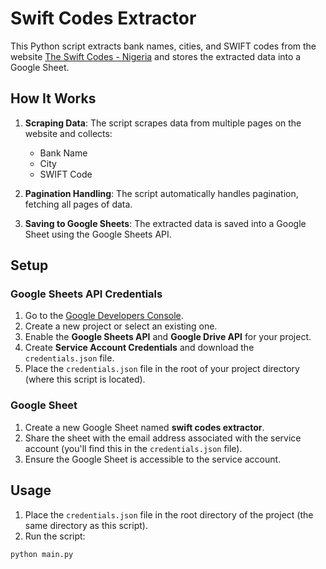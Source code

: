 # Swift Codes Extractor

This Python script extracts bank names, cities, and SWIFT codes from the website [The Swift Codes - Nigeria](https://www.theswiftcodes.com/nigeria/) and stores the extracted data into a Google Sheet.

## How It Works

1. **Scraping Data**: The script scrapes data from multiple pages on the website and collects:
   - Bank Name
   - City
   - SWIFT Code

2. **Pagination Handling**: The script automatically handles pagination, fetching all pages of data.

3. **Saving to Google Sheets**: The extracted data is saved into a Google Sheet using the Google Sheets API.

## Setup

### Google Sheets API Credentials

1. Go to the [Google Developers Console](https://console.developers.google.com/).
2. Create a new project or select an existing one.
3. Enable the **Google Sheets API** and **Google Drive API** for your project.
4. Create **Service Account Credentials** and download the `credentials.json` file.
5. Place the `credentials.json` file in the root of your project directory (where this script is located).

### Google Sheet

1. Create a new Google Sheet named **swift codes extractor**.
2. Share the sheet with the email address associated with the service account (you'll find this in the `credentials.json` file).
3. Ensure the Google Sheet is accessible to the service account.

## Usage

1. Place the `credentials.json` file in the root directory of the project (the same directory as this script).
2. Run the script:

```bash
python main.py
```
